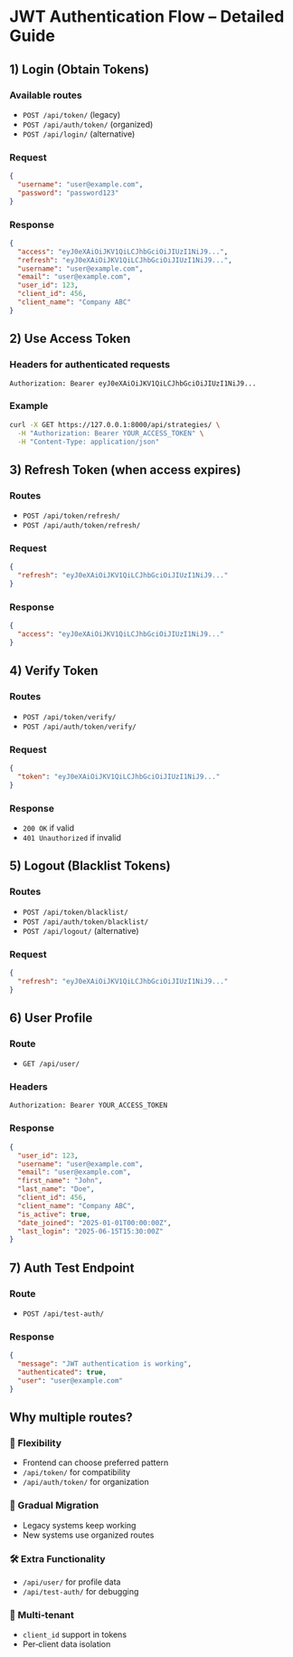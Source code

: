 # JWT Authentication Flow – Detailed Guide

## 1) Login (Obtain Tokens)

### Available routes
- `POST /api/token/` (legacy)
- `POST /api/auth/token/` (organized)
- `POST /api/login/` (alternative)

### Request
```json
{
  "username": "user@example.com",
  "password": "password123"
}
```

### Response
```json
{
  "access": "eyJ0eXAiOiJKV1QiLCJhbGciOiJIUzI1NiJ9...",
  "refresh": "eyJ0eXAiOiJKV1QiLCJhbGciOiJIUzI1NiJ9...",
  "username": "user@example.com",
  "email": "user@example.com",
  "user_id": 123,
  "client_id": 456,
  "client_name": "Company ABC"
}
```

## 2) Use Access Token

### Headers for authenticated requests
```
Authorization: Bearer eyJ0eXAiOiJKV1QiLCJhbGciOiJIUzI1NiJ9...
```

### Example
```bash
curl -X GET https://127.0.0.1:8000/api/strategies/ \
  -H "Authorization: Bearer YOUR_ACCESS_TOKEN" \
  -H "Content-Type: application/json"
```

## 3) Refresh Token (when access expires)

### Routes
- `POST /api/token/refresh/`
- `POST /api/auth/token/refresh/`

### Request
```json
{
  "refresh": "eyJ0eXAiOiJKV1QiLCJhbGciOiJIUzI1NiJ9..."
}
```

### Response
```json
{
  "access": "eyJ0eXAiOiJKV1QiLCJhbGciOiJIUzI1NiJ9..."
}
```

## 4) Verify Token

### Routes
- `POST /api/token/verify/`
- `POST /api/auth/token/verify/`

### Request
```json
{
  "token": "eyJ0eXAiOiJKV1QiLCJhbGciOiJIUzI1NiJ9..."
}
```

### Response
- `200 OK` if valid
- `401 Unauthorized` if invalid

## 5) Logout (Blacklist Tokens)

### Routes
- `POST /api/token/blacklist/`
- `POST /api/auth/token/blacklist/`
- `POST /api/logout/` (alternative)

### Request
```json
{
  "refresh": "eyJ0eXAiOiJKV1QiLCJhbGciOiJIUzI1NiJ9..."
}
```

## 6) User Profile

### Route
- `GET /api/user/`

### Headers
```
Authorization: Bearer YOUR_ACCESS_TOKEN
```

### Response
```json
{
  "user_id": 123,
  "username": "user@example.com",
  "email": "user@example.com",
  "first_name": "John",
  "last_name": "Doe",
  "client_id": 456,
  "client_name": "Company ABC",
  "is_active": true,
  "date_joined": "2025-01-01T00:00:00Z",
  "last_login": "2025-06-15T15:30:00Z"
}
```

## 7) Auth Test Endpoint

### Route
- `POST /api/test-auth/`

### Response
```json
{
  "message": "JWT authentication is working",
  "authenticated": true,
  "user": "user@example.com"
}
```

## Why multiple routes?

### 🎯 Flexibility
- Frontend can choose preferred pattern
- `/api/token/` for compatibility
- `/api/auth/token/` for organization

### 🔄 Gradual Migration
- Legacy systems keep working
- New systems use organized routes

### 🛠️ Extra Functionality
- `/api/user/` for profile data
- `/api/test-auth/` for debugging

### 🏢 Multi‑tenant
- `client_id` support in tokens
- Per‑client data isolation
